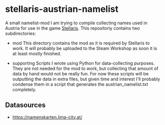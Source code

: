 # stellaris-austrian-namelist

A small namelist-mod I am trying to compile collecting names used in Austria for use in the game [Stellaris](https://store.steampowered.com/app/281990/Stellaris/).
This repositoriy contains two subdirectories:

* mod
   This directory contains the mod as it is required by Stellaris to work. It will probably be uploaded to the Steam Workshop as soon it is at least mostly finished. 

* supporting
   Scripts I wrote using Python for data-collecting purposes. They are not needed for the mod to work, but collecting that amount of data by hand would not be really fun. For now these scripts will be outputting the data in extra files, but given time and interest I'll probably condense them in a script that generates the austrian_namelist.txt completely.

## Datasources

* https://namenskarten.lima-city.at/